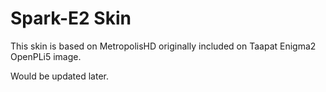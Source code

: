 # Spark-E2 Skin
This skin is based on MetropolisHD originally included on Taapat Enigma2 OpenPLi5 image.

Would be updated later.
